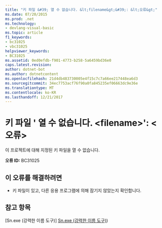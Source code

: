 ```yaml
---
title: "키 파일 &#39; 열 수 없습니다. &lt;filename&gt;&#39;: &lt;오류&gt;"
ms.date: 07/20/2015
ms.prod: .net
ms.technology:
- devlang-visual-basic
ms.topic: article
f1_keywords:
- bc31025
- vbc31025
helpviewer_keywords:
- BC31025
ms.assetid: 0ed0efdb-f901-4773-b258-5a6459bd36e0
caps.latest.revision: 
author: dotnet-bot
ms.author: dotnetcontent
ms.openlocfilehash: 21d4db483730005e4f15c7c7a66ee217448ea6d3
ms.sourcegitcommit: 34ec7753acf76f90a0fa845235ef06663dc9e36e
ms.translationtype: MT
ms.contentlocale: ko-KR
ms.lasthandoff: 12/21/2017
---
```

# <a name="unable-to-open-key-file-39ltfilenamegt39-lterrorgt"></a>키 파일 &#39; 열 수 없습니다. &lt;filename&gt;&#39;: &lt;오류&gt;
이 프로젝트에 대해 지정된 키 파일을 열 수 없습니다.  
  
 **오류 ID:** BC31025  
  
## <a name="to-correct-this-error"></a>이 오류를 해결하려면  
  
-   키 파일이 있고, 다른 응용 프로그램에 의해 잠기지 않았는지 확인합니다.  
  
## <a name="see-also"></a>참고 항목  
 [Sn.exe (강력한 이름 도구)] [Sn.exe (강력한 이름 도구)](../../framework/tools/sn-exe-strong-name-tool.md))  
 
